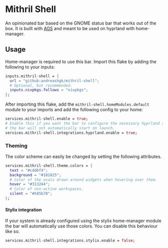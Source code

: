 # Mithril Shell

An opinionated bar based on the GNOME status bar that works out of the box.
It is built with [AGS](https://github.com/Aylur/ags) and meant to be used on hyprland with
home-manager.

## Usage

Home-manager is required to use this bar.
Import this flake by adding the following to your inputs:

```nix
inputs.mithril-shell = {
  url = "github:andreashgk/mithril-shell";
  # Optional, but recommended.
  inputs.nixpkgs.follows = "nixpkgs";
};
```

After importing this flake, add the `mithril-shell.homeModules.default` module to your imports and add the
following config to your home:

```nix
services.mithril-shell.enable = true;
# Enable this if you want the bar to configure the necessary hyprland settings for you. Without this
# the bar will not automatically start on launch.
services.mithril-shell.integrations.hyprland.enable = true;
```

### Theming

The color scheme can easily be changed by setting the following attributes.

```nix
services.mithril-shell.theme.colors = {
  text = "#cdd6f4";
  background = "#181825";
  # Color of the ovals drawn around widgets when hovering over them.
  hover = "#313244";
  # Color of non-active workspaces.
  silent = "#585b70";
};
```

#### Stylix integration

If your system is already configured using the stylix home-manager module
the bar will automatically use those colors.
You can disable this behaviour like so.

```nix
services.mithril-shell.integrations.stylix.enable = false;
```
